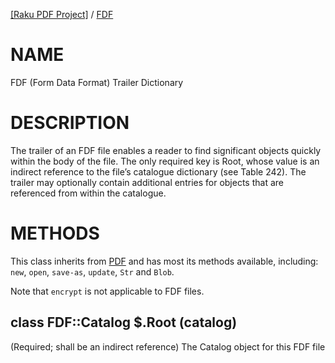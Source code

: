 [[Raku PDF Project]](https://pdf-raku.github.io)
 / [FDF](https://pdf-raku.github.io/FDF-raku)

NAME
====

FDF (Form Data Format) Trailer Dictionary

DESCRIPTION
===========

The trailer of an FDF file enables a reader to find significant objects quickly within the body of the file. The only required key is Root, whose value is an indirect reference to the file’s catalogue dictionary (see Table 242). The trailer may optionally contain additional entries for objects that are referenced from within the catalogue.

METHODS
=======

This class inherits from [PDF](https://pdf-raku.github.io/PDF-raku) and has most its methods available, including: `new`, `open`, `save-as`, `update`, `Str` and `Blob`.

Note that `encrypt` is not applicable to FDF files.

class FDF::Catalog $.Root (catalog)
-----------------------------------

(Required; shall be an indirect reference) The Catalog object for this FDF file

